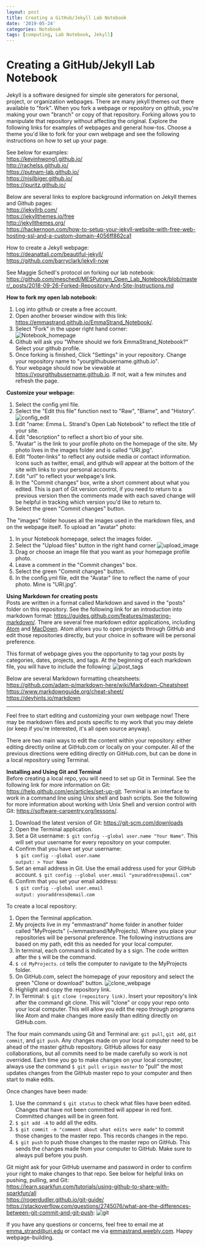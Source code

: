 ```yaml
---
layout: post
title: Creating a GitHub/Jekyll Lab Notebook
date: '2019-05-24'
categories: Notebook
tags: [computing, Lab Notebook, Jekyll]
---
```


# Creating a GitHub/Jekyll Lab Notebook

Jekyll is a software designed for simple site generators for personal, project, or organization webpages. There are many jekyll themes out there available to "fork". When you fork a webpage or repository on github, you're making your own "branch" or copy of that repository. Forking allows you to manipulate that repository without affecting the original. Explore the following links for examples of webpages and general how-tos. Choose a theme you'd like to fork for your own webpage and see the following instructions on how to set up your page.

See below for examples:  
https://kevinhwong1.github.io/  
http://rachelss.github.io/  
https://putnam-lab.github.io/  
https://njsilbiger.github.io/  
https://jpuritz.github.io/

Below are several links to explore background information on Jekyll themes and Github pages:  
https://jekyllrb.com/  
https://jekyllthemes.io/free  
http://jekyllthemes.org/  
https://hackernoon.com/how-to-setup-your-jekyll-website-with-free-web-hosting-ssl-and-a-custom-domain-4056ff862ca1

How to create a Jekyll webpage:  
https://deanattali.com/beautiful-jekyll/  
https://github.com/barryclark/jekyll-now

See Maggie Schedl's protocol on forking our lab notebook:
https://github.com/meschedl/MESPutnam_Open_Lab_Notebook/blob/master/_posts/2018-09-26-Forked-Repository-And-Site-Instructions.md  

**How to fork my open lab notebook:**  
1. Log into github or create a free account.
2. Open another browser window with this link: https://emmastrand.github.io/EmmaStrand_Notebook/.  
3. Select "Fork" in the upper right hand corner:  
![Notebook_homepage](https://github.com/emmastrand/EmmaStrand_Notebook/blob/master/images/create_fork.png?raw=true)
4. Github will ask you "Where should we fork EmmaStrand_Notebook?" Select your github profile.
5. Once forking is finished, Click "Settings" in your repository. Change your repository name to "yourgithubusername.github.io".
6. Your webpage should now be viewable at https://yourgithubusername.github.io. If not, wait a few minutes and refresh the page.

**Customize your webpage:**
1. Select the config.yml file.
2. Select the "Edit this file" function next to "Raw", "Blame", and "History".
![config_edit](https://github.com/emmastrand/EmmaStrand_Notebook/blob/master/images/edit_config.png?raw=true)
3. Edit "name: Emma L. Strand's Open Lab Notebook" to reflect the title of your site.
4. Edit "description" to reflect a short bio of your site.
5. "Avatar" is the link to your profile photo on the homepage of the site. My photo lives in the images folder and is called "URI.jpg".
6. Edit "footer-links" to reflect any outside media or contact information. Icons such as twitter, email, and github will appear at the bottom of the site with links to your personal accounts.
7. Edit "url" to reflect your webpage's link.
8. In the "Commit changes" box, write a short comment about what you edited. This is part of Git version control, if you need to return to a previous version then the comments made with each saved change will be helpful in tracking which version you'd like to return to.
9. Select the green "Commit changes" button.

The "images" folder houses all the images used in the markdown files, and on the webpage itself.
To upload an "avatar" photo:
1. In your Notebook homepage, select the images folder.
2. Select the "Upload files" button in the right hand corner
![upload_image](https://github.com/emmastrand/EmmaStrand_Notebook/blob/master/images/upload_image.png?raw=true)
3. Drag or choose an image file that you want as your homepage profile photo.
4. Leave a comment in the "Commit changes" box.
5. Select the green "Commit changes" button.
6. In the config.yml file, edit the "Avatar" line to reflect the name of your photo. Mine is "URI.jpg".

**Using Markdown for creating posts**  
Posts are written in a format called Markdown and saved in the "posts" folder on this repository. See the following link for an introduction into markdown format: https://guides.github.com/features/mastering-markdown/. There are several free markdown editor applications, including [Atom](https://atom.io/) and [MacDown](https://macdown.uranusjr.com/). Atom allows you to open projects through GitHub and edit those repositories directly, but your choice in software will be personal preference.

This format of webpage gives you the opportunity to tag your posts by categories, dates, projects, and tags. At the beginning of each markdown file, you will have to include the following:
![post_tags](https://github.com/emmastrand/EmmaStrand_Notebook/blob/master/images/post_tags.png?raw=true)

Below are several Markdown formatting cheatsheets:  
https://github.com/adam-p/markdown-here/wiki/Markdown-Cheatsheet  
https://www.markdownguide.org/cheat-sheet/  
https://devhints.io/markdown  

---
Feel free to start editing and customizing your own webpage now! There may be markdown files and posts specific to my work that you may delete (or keep if you're interested, it's all open source anyway).

There are two main ways to edit the content within your repository: either editing directly online at GitHub.com or locally on your computer. All of the previous directions were editing directly on GitHub.com, but can be done in a local repository using Terminal.

**Installing and Using Git and Terminal**  
Before creating a local repo, you will need to set up Git in Terminal. See the following link for more information on Git: https://help.github.com/en/articles/set-up-git. Terminal is an interface to work in a command line using Unix shell and bash scripts. See the following for more information about working with Unix Shell and version control with Git: https://software-carpentry.org/lessons/.

1. Download the latest version of Git: https://git-scm.com/downloads
2. Open the Terminal application.
3. Set a Git username: `$ git config --global user.name "Your Name"`. This will set your username for every repository on your computer.
4. Confirm that you have set your username:  
`$ git config --global user.name`  
`output: > Your Name`  
5. Set an email address in Git. Use the email address used for your GitHub account. `$ git config --global user.email "youraddress@email.com"`
6. Confirm that you set your email address:  
`$ git config --global user.email`  
`output: youraddress@email.com`

To create a local repository:
1. Open the Terminal application.
2. My projects live in my "emmastrand" home folder in another folder called "MyProjects" (~/emmastrand/MyProjects). Where you place your repositories will be personal preference. The following instructions are based on my path, edit this as needed for your local computer.
3. In terminal, each command is indicated by a `$` sign. The code written after the `$` will be the command.
4. `$ cd MyProjects`. `cd` tells the computer to navigate to the MyProjects folder.
5. On GitHub.com, select the homepage of your repository and select the green "Clone or download" button.
![clone_webpage](https://github.com/emmastrand/EmmaStrand_Notebook/blob/master/images/clone_webpage.png?raw=true)
6. Highlight and copy the repository link.
7. In Terminal:  `$ git clone (repository link)`. Insert your repository's link after the command git clone. This will "clone" or copy your repo onto your local computer. This will allow you edit the repo through programs like Atom and make changes more easily than editing directly on GitHub.com.

The four main commands using Git and Terminal are: `git pull`, `git add`, `git commit`, and `git push`. Any changes made on your local computer need to be ahead of the master github repository. GitHub allows for easy collaborations, but all commits need to be made carefully so work is not overrided. Each time you go to make changes on your local computer, always use the command `$ git pull origin master` to "pull" the most updates changes from the GitHub master repo to your computer and then start to make edits.

Once changes have been made:
1. Use the command `$ git status` to check what files have been edited. Changes that have not been committed will appear in red font. Committed changes will be in green font.
2. `$ git add -A` to add all the edits.
3. `$ git commit -m "comment about what edits were made"` to commit those changes to the master repo. This records changes in the repo.
4. `$ git push` to push those changes to the master repo on GitHub. This sends the changes made from your computer to GitHub. Make sure to always pull before you push.

Git might ask for your GitHub username and password in order to confirm your right to make changes to that repo.
See below for helpful links on pushing, pulling, and Git:  
https://learn.sparkfun.com/tutorials/using-github-to-share-with-sparkfun/all  
https://rogerdudler.github.io/git-guide/  
https://stackoverflow.com/questions/2745076/what-are-the-differences-between-git-commit-and-git-push:
![git](https://i.stack.imgur.com/MgaV9.png)


If you have any questions or concerns, feel free to email me at emma_strand@uri.edu or contact me via [emmastrand.weebly.com](emmastrand.weebly.com). Happy webpage-building.
